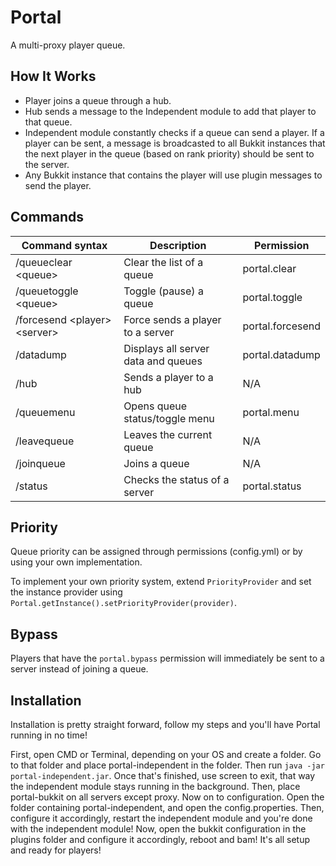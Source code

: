 # Portal

A multi-proxy player queue.

## How It Works
* Player joins a queue through a hub.
* Hub sends a message to the Independent module to add that player to that queue.
* Independent module constantly checks if a queue can send a player. If a player can be sent, a message is broadcasted to all Bukkit instances that the next player in the queue (based on rank priority) should be sent to the server.
* Any Bukkit instance that contains the player will use plugin messages to send the player.

## Commands
| Command syntax                   | Description                             | Permission       |
| ----------------------------     | ----------------------------------------| ---------------- |
| /queueclear \<queue\>            | Clear the list of a queue               | portal.clear     |
| /queuetoggle \<queue\>           | Toggle (pause) a queue                  | portal.toggle    |
| /forcesend \<player\> \<server\> | Force sends a player to a server        | portal.forcesend |
| /datadump                        | Displays all server data and queues     | portal.datadump  |
| /hub                             | Sends a player to a hub                 | N/A |
| /queuemenu                       | Opens queue status/toggle menu          | portal.menu |
| /leavequeue                      | Leaves the current queue                | N/A |
| /joinqueue <queue>               | Joins a queue                           | N/A |      
| /status <server>                 | Checks the status of a server           | portal.status
## Priority
Queue priority can be assigned through permissions (config.yml) or by using your own implementation.

To implement your own priority system, extend `PriorityProvider` and set the instance provider using `Portal.getInstance().setPriorityProvider(provider)`.

## Bypass
Players that have the `portal.bypass` permission will immediately be sent to a server instead of joining a queue.

## Installation 
Installation is pretty straight forward, follow my steps and you'll have Portal running in no time!

First, open CMD or Terminal, depending on your OS and create a folder. Go to that folder and place portal-independent in the folder. Then run ``java -jar portal-independent.jar``. Once that's finished, use screen to exit, that way the independent module stays running in the background. Then, place portal-bukkit on all servers except proxy. Now on to configuration. Open the folder containing portal-independent, and open the config.properties. Then, configure it accordingly, restart the independent module and you're done with the independent module! Now, open the bukkit configuration in the plugins folder and configure it accordingly, reboot and bam! It's all setup and ready for players!
